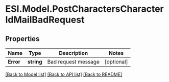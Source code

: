 # ESI.Model.PostCharactersCharacterIdMailBadRequest
## Properties

Name | Type | Description | Notes
------------ | ------------- | ------------- | -------------
**Error** | **string** | Bad request message | [optional] 

[[Back to Model list]](../README.md#documentation-for-models) [[Back to API list]](../README.md#documentation-for-api-endpoints) [[Back to README]](../README.md)

